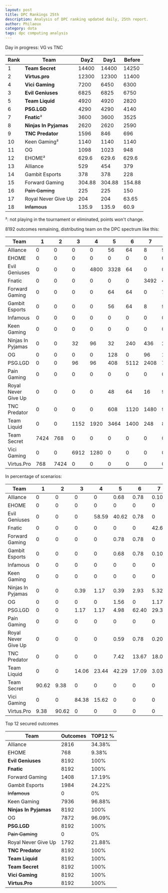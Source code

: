 ```yaml
---
layout: post
title: DPC Rankings 25th
description: Analysis of DPC ranking updated daily, 25th report.
author: Philaeux
category: dota
tags: dpc computing analysis
---
```


Day in progress: VG vs TNC

| Rank | Team | Day2 | Day1 | Before |
|-------|--------|---------|---------|---------|
| 1 | **Team Secret** | 14400 | 14400 | 14250 | 
| 2 | **Virtus.pro** | 12300 | 12300 | 11400 | 
| 4 | **Vici Gaming** | 7200 | 6450 | 6300 | 
| 3 | **Evil Geniuses** | 6825 | 6825 | 6750 | 
| 5 | **Team Liquid** | 4920 | 4920 | 2820 | 
| 6 | **PSG.LGD** | 4290 | 4290 | 4140 | 
| 7 | **Fnatic**² | 3600 | 3600 | 3525 | 
| 8 | **Ninjas In Pyjamas** | 2620 | 2620 | 2590 | 
| 9 | **TNC Predator** | 1596 | 846 | 696 | 
| 10 | Keen Gaming² | 1140 | 1140 | 1140 | 
| 11 | OG | 1098 | 1023 | 948 | 
| 12 | EHOME² | 629.6 | 629.6 | 629.6 | 
| 13 | Alliance | 529 | 454 | 379 | 
| 14 | Gambit Esports | 378 | 378 | 228 | 
| 15 | Forward Gaming | 304.88 | 304.88 | 154.88 | 
| 16 | ~~Pain Gaming~~ | 225 | 225 | 150 | 
| 17 | Royal Never Give Up | 204 | 204 | 63.65 | 
| 18 | ~~Infamous~~ | 135.9 | 135.9 | 60.9 | 

²: not playing in the tournament or eliminated, points won't change.

8192 outcomes remaining, distributing team on the DPC spectrum like this:

| Team | 1 | 2 | 3 | 4 | 5 | 6 | 7 | 8 | 9 | 10 | 11 | 12 | 13 | 14 | 15 | 16 | 17 | 18 |
| ---- | ---- | ---- | ---- | ---- | ---- | ---- | ---- | ---- | ---- | ---- | ---- | ---- | ---- | ---- | ---- | ---- | ---- | ---- |
| Alliance | 0 | 0 | 0 | 0 | 56 | 64 | 8 | 96 | 224 | 896 | 640 | 832 | 1536 | 1792 | 1536 | 512 | 0 | 0 |
| EHOME | 0 | 0 | 0 | 0 | 0 | 0 | 0 | 0 | 0 | 0 | 0 | 768 | 3328 | 3328 | 768 | 0 | 0 | 0 |
| Evil Geniuses | 0 | 0 | 0 | 4800 | 3328 | 64 | 0 | 0 | 0 | 0 | 0 | 0 | 0 | 0 | 0 | 0 | 0 | 0 |
| Fnatic | 0 | 0 | 0 | 0 | 0 | 0 | 3492 | 4036 | 652 | 12 | 0 | 0 | 0 | 0 | 0 | 0 | 0 | 0 |
| Forward Gaming | 0 | 0 | 0 | 0 | 64 | 64 | 0 | 72 | 176 | 456 | 192 | 384 | 896 | 1024 | 2816 | 2048 | 0 | 0 |
| Gambit Esports | 0 | 0 | 0 | 0 | 56 | 64 | 8 | 96 | 160 | 448 | 640 | 512 | 1600 | 1536 | 2048 | 1024 | 0 | 0 |
| Infamous | 0 | 0 | 0 | 0 | 0 | 0 | 0 | 0 | 0 | 0 | 0 | 0 | 0 | 0 | 0 | 0 | 0 | 8192 |
| Keen Gaming | 0 | 0 | 0 | 0 | 0 | 0 | 0 | 0 | 0 | 1792 | 3840 | 2304 | 256 | 0 | 0 | 0 | 0 | 0 |
| Ninjas In Pyjamas | 0 | 0 | 32 | 96 | 32 | 240 | 436 | 2644 | 4124 | 588 | 0 | 0 | 0 | 0 | 0 | 0 | 0 | 0 |
| OG | 0 | 0 | 0 | 0 | 128 | 0 | 96 | 128 | 304 | 2080 | 2512 | 2624 | 320 | 0 | 0 | 0 | 0 | 0 |
| PSG.LGD | 0 | 0 | 96 | 96 | 408 | 5112 | 2408 | 72 | 0 | 0 | 0 | 0 | 0 | 0 | 0 | 0 | 0 | 0 |
| Pain Gaming | 0 | 0 | 0 | 0 | 0 | 0 | 0 | 0 | 0 | 0 | 0 | 0 | 0 | 0 | 0 | 4096 | 4096 | 0 |
| Royal Never Give Up | 0 | 0 | 0 | 0 | 48 | 64 | 16 | 96 | 144 | 448 | 208 | 768 | 256 | 512 | 1024 | 512 | 4096 | 0 |
| TNC Predator | 0 | 0 | 0 | 0 | 608 | 1120 | 1480 | 944 | 2408 | 1472 | 160 | 0 | 0 | 0 | 0 | 0 | 0 | 0 |
| Team Liquid | 0 | 0 | 1152 | 1920 | 3464 | 1400 | 248 | 8 | 0 | 0 | 0 | 0 | 0 | 0 | 0 | 0 | 0 | 0 |
| Team Secret | 7424 | 768 | 0 | 0 | 0 | 0 | 0 | 0 | 0 | 0 | 0 | 0 | 0 | 0 | 0 | 0 | 0 | 0 |
| Vici Gaming | 0 | 0 | 6912 | 1280 | 0 | 0 | 0 | 0 | 0 | 0 | 0 | 0 | 0 | 0 | 0 | 0 | 0 | 0 |
| Virtus.Pro | 768 | 7424 | 0 | 0 | 0 | 0 | 0 | 0 | 0 | 0 | 0 | 0 | 0 | 0 | 0 | 0 | 0 | 0 |

In percentage of scenarios:

| Team | 1 | 2 | 3 | 4 | 5 | 6 | 7 | 8 | 9 | 10 | 11 | 12 | 13 | 14 | 15 | 16 | 17 | 18 |
| ---- | ---- | ---- | ---- | ---- | ---- | ---- | ---- | ---- | ---- | ---- | ---- | ---- | ---- | ---- | ---- | ---- | ---- | ---- |
| Alliance | 0 | 0 | 0 | 0 | 0.68 | 0.78 | 0.10 | 1.17 | 2.73 | 10.94 | 7.81 | 10.16 | 18.75 | 21.88 | 18.75 | 6.25 | 0 | 0 |
| EHOME | 0 | 0 | 0 | 0 | 0 | 0 | 0 | 0 | 0 | 0 | 0 | 9.38 | 40.62 | 40.62 | 9.38 | 0 | 0 | 0 |
| Evil Geniuses | 0 | 0 | 0 | 58.59 | 40.62 | 0.78 | 0 | 0 | 0 | 0 | 0 | 0 | 0 | 0 | 0 | 0 | 0 | 0 |
| Fnatic | 0 | 0 | 0 | 0 | 0 | 0 | 42.63 | 49.27 | 7.96 | 0.15 | 0 | 0 | 0 | 0 | 0 | 0 | 0 | 0 |
| Forward Gaming | 0 | 0 | 0 | 0 | 0.78 | 0.78 | 0 | 0.88 | 2.15 | 5.57 | 2.34 | 4.69 | 10.94 | 12.50 | 34.38 | 25 | 0 | 0 |
| Gambit Esports | 0 | 0 | 0 | 0 | 0.68 | 0.78 | 0.10 | 1.17 | 1.95 | 5.47 | 7.81 | 6.25 | 19.53 | 18.75 | 25 | 12.50 | 0 | 0 |
| Infamous | 0 | 0 | 0 | 0 | 0 | 0 | 0 | 0 | 0 | 0 | 0 | 0 | 0 | 0 | 0 | 0 | 0 | 100 |
| Keen Gaming | 0 | 0 | 0 | 0 | 0 | 0 | 0 | 0 | 0 | 21.88 | 46.88 | 28.12 | 3.12 | 0 | 0 | 0 | 0 | 0 |
| Ninjas In Pyjamas | 0 | 0 | 0.39 | 1.17 | 0.39 | 2.93 | 5.32 | 32.28 | 50.34 | 7.18 | 0 | 0 | 0 | 0 | 0 | 0 | 0 | 0 |
| OG | 0 | 0 | 0 | 0 | 1.56 | 0 | 1.17 | 1.56 | 3.71 | 25.39 | 30.66 | 32.03 | 3.91 | 0 | 0 | 0 | 0 | 0 |
| PSG.LGD | 0 | 0 | 1.17 | 1.17 | 4.98 | 62.40 | 29.39 | 0.88 | 0 | 0 | 0 | 0 | 0 | 0 | 0 | 0 | 0 | 0 |
| Pain Gaming | 0 | 0 | 0 | 0 | 0 | 0 | 0 | 0 | 0 | 0 | 0 | 0 | 0 | 0 | 0 | 50 | 50 | 0 |
| Royal Never Give Up | 0 | 0 | 0 | 0 | 0.59 | 0.78 | 0.20 | 1.17 | 1.76 | 5.47 | 2.54 | 9.38 | 3.12 | 6.25 | 12.50 | 6.25 | 50 | 0 |
| TNC Predator | 0 | 0 | 0 | 0 | 7.42 | 13.67 | 18.07 | 11.52 | 29.39 | 17.97 | 1.95 | 0 | 0 | 0 | 0 | 0 | 0 | 0 |
| Team Liquid | 0 | 0 | 14.06 | 23.44 | 42.29 | 17.09 | 3.03 | 0.10 | 0 | 0 | 0 | 0 | 0 | 0 | 0 | 0 | 0 | 0 |
| Team Secret | 90.62 | 9.38 | 0 | 0 | 0 | 0 | 0 | 0 | 0 | 0 | 0 | 0 | 0 | 0 | 0 | 0 | 0 | 0 |
| Vici Gaming | 0 | 0 | 84.38 | 15.62 | 0 | 0 | 0 | 0 | 0 | 0 | 0 | 0 | 0 | 0 | 0 | 0 | 0 | 0 |
| Virtus.Pro | 9.38 | 90.62 | 0 | 0 | 0 | 0 | 0 | 0 | 0 | 0 | 0 | 0 | 0 | 0 | 0 | 0 | 0 | 0 |

Top 12 secured outcomes

| Team | Outcomes | TOP12 % |
| ---- | ---- | ---- |
| Alliance | 2816 | 34.38% |
| EHOME | 768 | 9.38% |
| **Evil Geniuses** | 8192 | 100% |
| **Fnatic** | 8192 | 100% |
| Forward Gaming | 1408 | 17.19% |
| Gambit Esports | 1984 | 24.22% |
| ~~Infamous~~ | 0 | 0% |
| Keen Gaming | 7936 | 96.88% |
| **Ninjas In Pyjamas** | 8192 | 100% |
| OG | 7872 | 96.09% |
| **PSG.LGD** | 8192 | 100% |
| ~~Pain Gaming~~ | 0 | 0% |
| Royal Never Give Up | 1792 | 21.88% |
| **TNC Predator** | 8192 | 100% |
| **Team Liquid** | 8192 | 100% |
| **Team Secret** | 8192 | 100% |
| **Vici Gaming** | 8192 | 100% |
| **Virtus.Pro** | 8192 | 100% |
